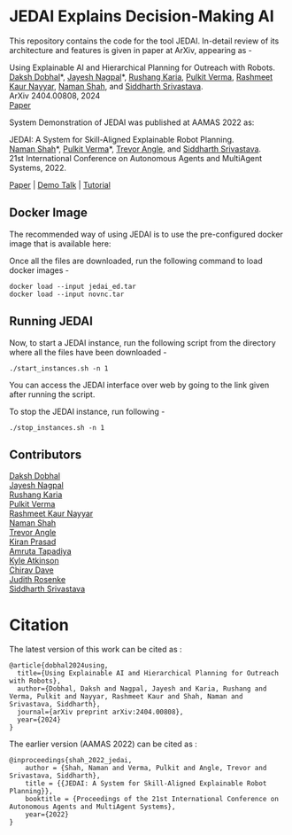 # JEDAI Explains Decision-Making AI

This repository contains the code for the tool JEDAI. In-detail review of its architecture and features is given in paper at ArXiv, appearing as - 

Using Explainable AI and Hierarchical Planning for Outreach with Robots. <br/>
[Daksh Dobhal](https://github.com/DakshASU)\*,
[Jayesh Nagpal](https://github.com/jayesh59)\*,
[Rushang Karia](https://rushangkaria.github.io/),
[Pulkit Verma](https://pulkitverma.net),
[Rashmeet Kaur Nayyar](https://www.rashmeetnayyar.com/),
[Naman Shah](https://www.namanshah.net/), and
[Siddharth Srivastava](http://siddharthsrivastava.net/). <br/>
ArXiv 2404.00808, 2024 <br/>
[Paper](https://arxiv.org/pdf/2404.00808.pdf)

System Demonstration of JEDAI was published at AAMAS 2022 as:

JEDAI: A System for Skill-Aligned Explainable Robot Planning.<br/>
[Naman Shah](https://www.namanshah.net/)\*, 
[Pulkit Verma](https://pulkitverma.net)\*, 
[Trevor Angle](http://trevorangle.com), and 
[Siddharth Srivastava](http://siddharthsrivastava.net/). <br/>
21st International Conference on Autonomous Agents and MultiAgent Systems, 2022. <br/>

[Paper](https://aair-lab.github.io/Publications/svas_aamas22.pdf) | [Demo Talk](https://www.youtube.com/watch?v=MQdoikcnhbY) | [Tutorial](https://www.youtube.com/watch?v=57os8Ap1N5U)
<br />

##  Docker Image

<!-- The recommended way of using JEDAI is to use pre-configured Virtual Machine image that is available here: [https://bit.ly/2WccU4K](https://bit.ly/2WccU4K) -->
The recommended way of using JEDAI is to use the pre-configured docker image that is available here: 

Once all the files are downloaded, run the following command to load docker images - 

`docker load --input jedai_ed.tar` <br/>
`docker load --input novnc.tar`

## Running JEDAI

Now, to start a JEDAI instance, run the following script from the directory where all the files have been downloaded - 

`./start_instances.sh -n 1`

You can access the JEDAI interface over web by going to the link given after running the script.

To stop the JEDAI instance, run following - 

`./stop_instances.sh -n 1`

## Contributors
[Daksh Dobhal](https://github.com/DakshASU)<br/>
[Jayesh Nagpal](https://github.com/jayesh59)<br/>
[Rushang Karia](https://rushangkaria.github.io/)<br/>
[Pulkit Verma](https://pulkitverma.net)<br/>
[Rashmeet Kaur Nayyar](https://www.rashmeetnayyar.com/)<br/>
[Naman Shah](https://www.namanshah.net/)<br/>
[Trevor Angle](http://trevorangle.com) <br/>
[Kiran Prasad](https://github.com/kiranprasad)<br/>
[Amruta Tapadiya](https://github.com/amy88amy)<br/>
[Kyle Atkinson](https://github.com/KyleTheEpic)<br/>
[Chirav Dave](https://chiravdave.github.io/)<br/>
[Judith Rosenke](https://www.linkedin.com/in/judith-rosenke/)<br/>
[Siddharth Srivastava](https://siddharthsrivastava.net/)

# Citation
The latest version of this work can be cited as :

```
@article{dobhal2024using,
  title={Using Explainable AI and Hierarchical Planning for Outreach with Robots},
  author={Dobhal, Daksh and Nagpal, Jayesh and Karia, Rushang and Verma, Pulkit and Nayyar, Rashmeet Kaur and Shah, Naman and Srivastava, Siddharth},
  journal={arXiv preprint arXiv:2404.00808},
  year={2024}
}
```
The earlier version (AAMAS 2022) can be cited as :

```
@inproceedings{shah_2022_jedai,
    author = {Shah, Naman and Verma, Pulkit and Angle, Trevor and Srivastava, Siddharth},
    title = {{JEDAI: A System for Skill-Aligned Explainable Robot Planning}},
    booktitle = {Proceedings of the 21st International Conference on Autonomous Agents and MultiAgent Systems},
    year={2022}
}
```


